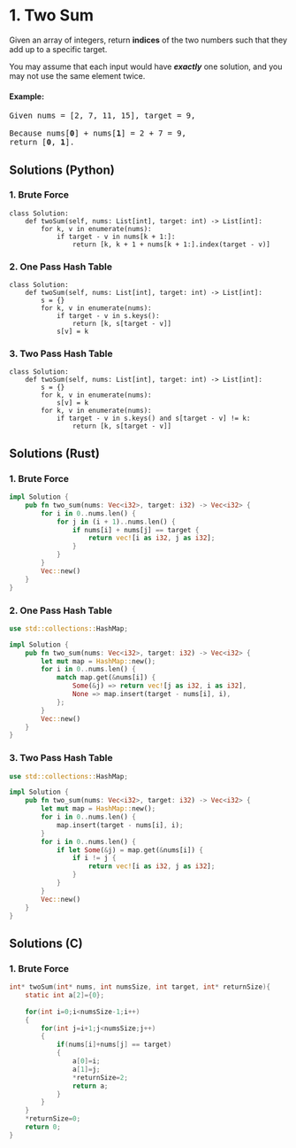 # 1. Two Sum
Given an array of integers, return **indices** of the two numbers such that they add up to a specific target.

You may assume that each input would have ***exactly*** one solution, and you may not use the same element twice.

#### Example:
<pre>
Given nums = [2, 7, 11, 15], target = 9,

Because nums[<strong>0</strong>] + nums[<strong>1</strong>] = 2 + 7 = 9,
return [<strong>0</strong>, <strong>1</strong>].
</pre>

## Solutions (Python)

### 1. Brute Force
```Python3
class Solution:
    def twoSum(self, nums: List[int], target: int) -> List[int]:
        for k, v in enumerate(nums):
            if target - v in nums[k + 1:]:
                return [k, k + 1 + nums[k + 1:].index(target - v)]
```

### 2. One Pass Hash Table
```Python3
class Solution:
    def twoSum(self, nums: List[int], target: int) -> List[int]:
        s = {}
        for k, v in enumerate(nums):
            if target - v in s.keys():
                return [k, s[target - v]]
            s[v] = k
```

### 3. Two Pass Hash Table
```Python3
class Solution:
    def twoSum(self, nums: List[int], target: int) -> List[int]:
        s = {}
        for k, v in enumerate(nums):
            s[v] = k
        for k, v in enumerate(nums):
            if target - v in s.keys() and s[target - v] != k:
                return [k, s[target - v]]
```

## Solutions (Rust)

### 1. Brute Force
```Rust
impl Solution {
    pub fn two_sum(nums: Vec<i32>, target: i32) -> Vec<i32> {
        for i in 0..nums.len() {
            for j in (i + 1)..nums.len() {
                if nums[i] + nums[j] == target {
                    return vec![i as i32, j as i32];
                }
            }
        }
        Vec::new()
    }
}
```

### 2. One Pass Hash Table
```Rust
use std::collections::HashMap;

impl Solution {
    pub fn two_sum(nums: Vec<i32>, target: i32) -> Vec<i32> {
        let mut map = HashMap::new();
        for i in 0..nums.len() {
            match map.get(&nums[i]) {
                Some(&j) => return vec![j as i32, i as i32],
                None => map.insert(target - nums[i], i),
            };
        }
        Vec::new()
    }
}
```

### 3. Two Pass Hash Table
```Rust
use std::collections::HashMap;

impl Solution {
    pub fn two_sum(nums: Vec<i32>, target: i32) -> Vec<i32> {
        let mut map = HashMap::new();
        for i in 0..nums.len() {
            map.insert(target - nums[i], i);
        }
        for i in 0..nums.len() {
            if let Some(&j) = map.get(&nums[i]) {
                if i != j {
                    return vec![i as i32, j as i32];
                }
            }
        }
        Vec::new()
    }
}
```

## Solutions (C)

### 1. Brute Force
```C
int* twoSum(int* nums, int numsSize, int target, int* returnSize){
    static int a[2]={0};
    
    for(int i=0;i<numsSize-1;i++)
    {
        for(int j=i+1;j<numsSize;j++)
        {
            if(nums[i]+nums[j] == target)
            {
                a[0]=i;
                a[1]=j;
                *returnSize=2;
                return a;       
            }
        }
    }
    *returnSize=0;
    return 0;
}
```

